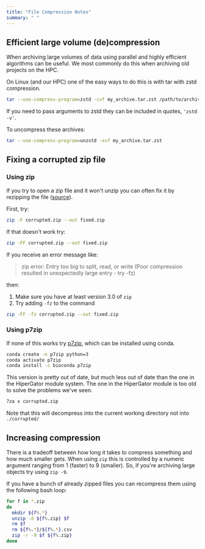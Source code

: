 ```yaml
---
title: "File Compression Notes"
summary: " "
---
```


## Efficient large volume (de)compression

When archiving large volumes of data using parallel and highly efficient algorithms can be useful.
We most commonly do this when archiving old projects on the HPC.

On Linux (and our HPC) one of the easy ways to do this is with tar with zstd compression.

```sh
tar --use-compress-program=zstd -cvf my_archive.tar.zst /path/to/archive
```

If you need to pass arguments to zstd they can be included in quotes, `'zstd -v'`.

To uncompress these archives:

```sh
tar --use-compress-program=unzstd -xvf my_archive.tar.zst
```

## Fixing a corrupted zip file

### Using zip

If you try to open a zip file and it won't unzip you can often fix it by rezipping the file ([source](https://superuser.com/questions/23290/terminal-tool-linux-for-repair-corrupted-zip-files)).

First, try:

```sh
zip -F corrupted.zip --out fixed.zip
```

If that doesn't work try:

```sh
zip -FF corrupted.zip --out fixed.zip
```

If you receive an error message like:

> zip error: Entry too big to split, read, or write (Poor compression resulted in unexpectedly large entry - try -fz)

then:

1. Make sure you have at least version 3.0 of `zip`
2. Try adding `-fz` to the command

```sh
zip -FF -fz corrupted.zip --out fixed.zip
```

### Using p7zip

If none of this works try [p7zip](https://7-zip.org/), which can be installed using conda.

```sh
conda create -n p7zip python=3
conda activate p7zip
conda install -c bioconda p7zip
```

This version is pretty out of date, but much less out of date than the one in the HiperGator module system.
The one in the HiperGator module is too old to solve the problems we've seen.

```sh
7za x corrupted.zip
```

Note that this will decompress into the current working directory not into `./corrupted/`

## Increasing compression

There is a tradeoff between how long it takes to compress something and how much smaller gets.
When using `zip` this is controlled by a numeric argument ranging from 1 (faster) to 9 (smaller).
So, if you're archiving large objects try using `zip -9`.

If you have a bunch of already zipped files you can recompress them using the following bash loop:

```sh
for f in *.zip
do
  mkdir ${f%.*}
  unzip -d ${f%.zip} $f
  rm $f
  rm ${f%.*}/${f%.*}.csv
  zip -r -9 $f ${f%.zip}
done
```
